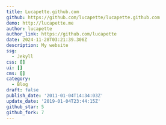 ```yaml
---
title: Lucapette.github.com
github: https://github.com/lucapette/lucapette.github.com
demo: http://lucapette.me
author: lucapette
author_link: https://github.com/lucapette
date: 2024-11-28T03:21:39.306Z
description: My website
ssg:
  - Jekyll
css: []
ui: []
cms: []
category:
  - Blog
draft: false
publish_date: '2011-01-04T14:34:03Z'
update_date: '2019-01-04T23:44:15Z'
github_star: 5
github_fork: 7
---
```


